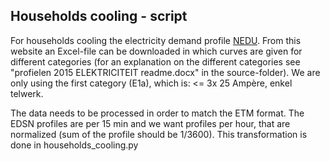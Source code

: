 ## Households cooling - script

For households cooling the electricity demand profile [NEDU](https://www.nedu.nl/documenten/verbruiksprofielen/). From this website an Excel-file can be downloaded in which curves are given for different categories (for an explanation on the different categories see "profielen 2015 ELEKTRICITEIT readme.docx" in the source-folder). We are only using the first category (E1a), which is: <= 3x 25 Ampère, enkel telwerk.

The data needs to be processed in order to match the ETM format. The EDSN profiles are per 15 min and we want profiles per hour, that are normalized (sum of the profile should be 1/3600). This transformation is done in households_cooling.py